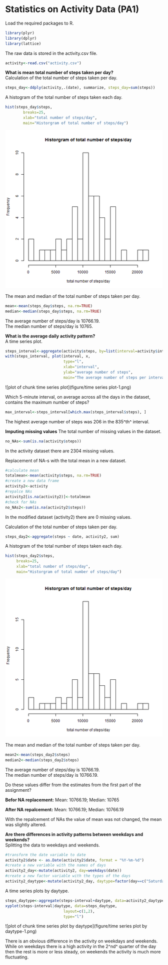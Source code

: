 Statistics on Activity Data (PA1)
==================================

Load the required packages to R.

```r
library(plyr)
library(dplyr)
library(lattice)
```


The raw data is stored in the activity.csv file.

```r
activity<-read.csv("activity.csv")
```

**What is mean total number of steps taken per day?**  
Calculation of the total number of steps taken per day.

```r
steps_day<-ddply(activity,.(date), summarize, steps_day=sum(steps))
```

A histogram of the total number of steps taken each day.

```r
hist(steps_day$steps, 
        breaks=25, 
        xlab="total number of steps/day", 
        main="Historgram of total number of steps/day")
```

![plot of chunk histogram_steps/day](figure/histogram_steps/day-1.png) 

The mean and median of the total number of steps taken per day.

```r
mean<-mean(steps_day$steps, na.rm=TRUE)
median<-median(steps_day$steps, na.rm=TRUE)
```
The average number of steps/day is 10766.19.  
The median number of steps/day is 10765.

**What is the average daily activity pattern?**  
A time series plot.

```r
steps_interval<-aggregate(activity$steps, by=list(interval=activity$interval), FUN=mean, na.rm=TRUE)
with(steps_interval, plot(interval, x, 
                          type="l", 
                          xlab="interval", 
                          ylab="average number of steps", 
                          main="The average number of steps per intervals."))
```

![plot of chunk time series plot](figure/time series plot-1.png) 

Which 5-minute interval, on average across all the days in the dataset, contains the maximum number of steps?

```r
max_interval<-steps_interval[which.max(steps_interval$steps), ]
```
The highest average number of steps was 206 in the 835^th^ interval.  

**Imputing missing values**
The total number of missing values in the dataset.

```r
no_NAs<-sum(is.na(activity$steps))
```
In the activity dataset there are 2304 missing values.  

Replacement of NA-s with the total mean in a new dataset.

```r
#calculate mean
totalmean<-mean(activity$steps, na.rm=TRUE)
#create a new data frame
activity2<-activity
#repalce NAs
activity2[is.na(activity2)]<-totalmean
#check for NAs
no_NAs2<-sum(is.na(activity2$steps))
```
In the modified dataset (activity2) there are 0 missing values.

Calculation of the total number of steps taken per day.

```r
steps_day2<-aggregate(steps ~ date, activity2, sum)
```

A histogram of the total number of steps taken each day.

```r
hist(steps_day2$steps, 
     breaks=25, 
     xlab="total number of steps/day", 
     main="Historgram of total number of steps/day")
```

![plot of chunk histogram_steps/day2](figure/histogram_steps/day2-1.png) 

The mean and median of the total number of steps taken per day.

```r
mean2<-mean(steps_day2$steps)
median2<-median(steps_day2$steps)
```
The average number of steps/day is 10766.19.  
The median number of steps/day is 10766.19.

Do these values differ from the estimates from the first part of the assignment?

**Befor NA replacement:**
 Mean: 10766.19;
 Median: 10765

**After NA repalcement:**
 Mean: 10766.19; 
 Median: 10766.19

With the repalcement of NAs the value of mean was not changed, the mean was slightly altered.

**Are there differences in activity patterns between weekdays and weekends?**  
Splitting the data to weekdays and weekends.

```r
#transform the date variable to date
activity2$date <- as.Date(activity2$date, format = "%Y-%m-%d")
#create a new variable with the names of days
activity2_day<-mutate(activity2, day=weekdays(date))
#create a new factor variable with the types of the days
activity2_daytype<-mutate(activity2_day, daytype=factor(day==c("Saturday", "Sunday"), labels=c("weekday", "weekend")))
```

A time series plots by daytype.

```r
steps_daytype<-aggregate(steps~interval+daytype, data=activity2_daytype, FUN="mean")
xyplot(steps~interval|daytype, data=steps_daytype,
                          layout=c(1,2), 
                          type="l")
```

![plot of chunk time series plot by daytype](figure/time series plot by daytype-1.png) 

There is an obvious difference in the activity on weekdays and weekends. While on weekdays there is a high activity in the 2^nd^ quarter of the day then the rest is more or less steady, on weekends the activity is much more fluctuating.
